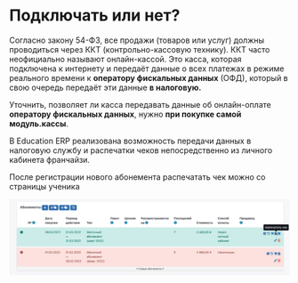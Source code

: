 # Подключать или нет?

Согласно закону 54-ФЗ, все продажи (товаров или услуг) должны проводиться через ККТ (контрольно-кассовую технику). ККТ часто неофициально называют онлайн-кассой. Это касса, которая подключена к интернету и передаёт данные о всех платежах в режиме реального времени к **оператору фискальных данных** (ОФД), который в свою очередь передаёт эти данные **в налоговую.**&#x20;

Уточнить, позволяет ли касса передавать данные об онлайн-оплате **оператору фискальных данных**, нужно **при покупке самой модуль.кассы**.&#x20;

В Education ERP реализована возможность передачи данных в налоговую службу и распечатки чеков непосредственно из личного кабинета франчайзи.&#x20;

После регистрации нового абонемента распечатать чек можно со страницы ученика

![](<../../.gitbook/assets/image (19).png>)
